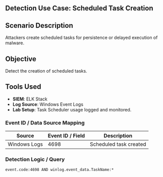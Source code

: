 ## Detection Use Case: Scheduled Task Creation

## Scenario Description
Attackers create scheduled tasks for persistence or delayed execution of malware.

## Objective
Detect the creation of scheduled tasks.

## Tools Used
- **SIEM**: ELK Stack
- **Log Source**: Windows Event Logs
- **Lab Setup**: Task Scheduler usage logged and monitored.

### Event ID / Data Source Mapping
|   Source	 |Event ID / Field|	    Description       |
|------------|----------------|-----------------------|
|Windows Logs|	    4698	    | Scheduled task created|

### Detection Logic / Query
```dsl
event.code:4698 AND winlog.event_data.TaskName:*
```
